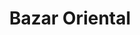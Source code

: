 ---
title: "Bazar Oriental"
url: /donostia-san-sebastian/bazar-oriental/
shop: tienda de variedades
---